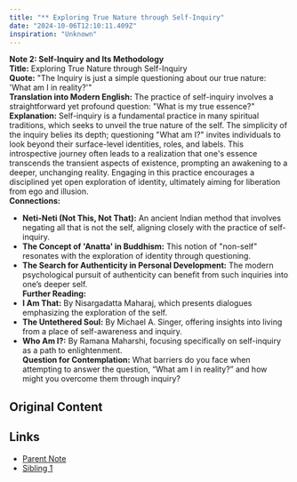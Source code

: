 ```yaml
---
title: "** Exploring True Nature through Self-Inquiry"
date: "2024-10-06T12:10:11.409Z"
inspiration: "Unknown"
---
```


**Note 2: Self-Inquiry and Its Methodology**  
**Title:** Exploring True Nature through Self-Inquiry  
**Quote:** "The Inquiry is just a simple questioning about our true nature: 'What am I in reality?'"  
**Translation into Modern English:** The practice of self-inquiry involves a straightforward yet profound question: "What is my true essence?"  
**Explanation:** Self-inquiry is a fundamental practice in many spiritual traditions, which seeks to unveil the true nature of the self. The simplicity of the inquiry belies its depth; questioning "What am I?" invites individuals to look beyond their surface-level identities, roles, and labels. This introspective journey often leads to a realization that one's essence transcends the transient aspects of existence, prompting an awakening to a deeper, unchanging reality. Engaging in this practice encourages a disciplined yet open exploration of identity, ultimately aiming for liberation from ego and illusion.  
**Connections:**  
- **Neti-Neti (Not This, Not That):** An ancient Indian method that involves negating all that is not the self, aligning closely with the practice of self-inquiry.  
- **The Concept of 'Anatta' in Buddhism:** This notion of "non-self" resonates with the exploration of identity through questioning.  
- **The Search for Authenticity in Personal Development:** The modern psychological pursuit of authenticity can benefit from such inquiries into one’s deeper self.  
**Further Reading:**  
- **I Am That:** By Nisargadatta Maharaj, which presents dialogues emphasizing the exploration of the self.  
- **The Untethered Soul:** By Michael A. Singer, offering insights into living from a place of self-awareness and inquiry.  
- **Who Am I?:** By Ramana Maharshi, focusing specifically on self-inquiry as a path to enlightenment.  
**Question for Contemplation:** What barriers do you face when attempting to answer the question, “What am I in reality?” and how might you overcome them through inquiry?

## Original Content



## Links

- [Parent Note](/parent-note.md)
- [Sibling 1](/zettel1.md)

